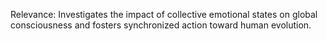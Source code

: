 Relevance: Investigates the impact of collective emotional states on global consciousness and fosters synchronized action toward human evolution.